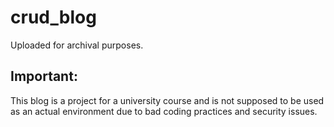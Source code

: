 # crud_blog

Uploaded for archival purposes.

## Important:
This blog is a project for a university course and is not supposed to be used as an actual environment due to bad coding practices and security issues.
